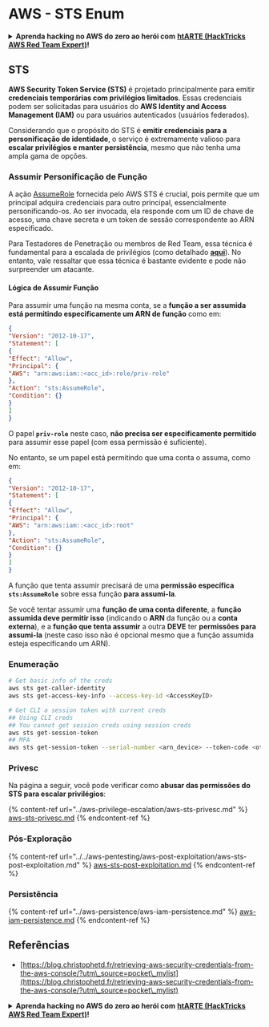# AWS - STS Enum

<details>

<summary><strong>Aprenda hacking no AWS do zero ao herói com</strong> <a href="https://training.hacktricks.xyz/courses/arte"><strong>htARTE (HackTricks AWS Red Team Expert)</strong></a><strong>!</strong></summary>

Outras formas de apoiar o HackTricks:

* Se você quer ver sua **empresa anunciada no HackTricks** ou **baixar o HackTricks em PDF**, confira os [**PLANOS DE ASSINATURA**](https://github.com/sponsors/carlospolop)!
* Adquira o [**material oficial PEASS & HackTricks**](https://peass.creator-spring.com)
* Descubra [**A Família PEASS**](https://opensea.io/collection/the-peass-family), nossa coleção de [**NFTs**](https://opensea.io/collection/the-peass-family) exclusivos
* **Junte-se ao grupo** 💬 [**Discord**](https://discord.gg/hRep4RUj7f) ou ao grupo [**telegram**](https://t.me/peass) ou **siga-me** no **Twitter** 🐦 [**@carlospolopm**](https://twitter.com/carlospolopm)**.**
* **Compartilhe suas técnicas de hacking enviando PRs para os repositórios github do** [**HackTricks**](https://github.com/carlospolop/hacktricks) e [**HackTricks Cloud**](https://github.com/carlospolop/hacktricks-cloud).

</details>

## STS

**AWS Security Token Service (STS)** é projetado principalmente para emitir **credenciais temporárias com privilégios limitados**. Essas credenciais podem ser solicitadas para usuários do **AWS Identity and Access Management (IAM)** ou para usuários autenticados (usuários federados).

Considerando que o propósito do STS é **emitir credenciais para a personificação de identidade**, o serviço é extremamente valioso para **escalar privilégios e manter persistência**, mesmo que não tenha uma ampla gama de opções.

### Assumir Personificação de Função

A ação [AssumeRole](https://docs.aws.amazon.com/STS/latest/APIReference/API\_AssumeRole.html) fornecida pelo AWS STS é crucial, pois permite que um principal adquira credenciais para outro principal, essencialmente personificando-os. Ao ser invocada, ela responde com um ID de chave de acesso, uma chave secreta e um token de sessão correspondente ao ARN especificado.

Para Testadores de Penetração ou membros de Red Team, essa técnica é fundamental para a escalada de privilégios (como detalhado [**aqui**](../aws-privilege-escalation/aws-sts-privesc.md#sts-assumerole)). No entanto, vale ressaltar que essa técnica é bastante evidente e pode não surpreender um atacante.

#### Lógica de Assumir Função

Para assumir uma função na mesma conta, se a **função a ser assumida está permitindo especificamente um ARN de função** como em:
```json
{
"Version": "2012-10-17",
"Statement": [
{
"Effect": "Allow",
"Principal": {
"AWS": "arn:aws:iam::<acc_id>:role/priv-role"
},
"Action": "sts:AssumeRole",
"Condition": {}
}
]
}
```
O papel **`priv-role`** neste caso, **não precisa ser especificamente permitido** para assumir esse papel (com essa permissão é suficiente).

No entanto, se um papel está permitindo que uma conta o assuma, como em:
```json
{
"Version": "2012-10-17",
"Statement": [
{
"Effect": "Allow",
"Principal": {
"AWS": "arn:aws:iam::<acc_id>:root"
},
"Action": "sts:AssumeRole",
"Condition": {}
}
]
}
```
A função que tenta assumir precisará de uma **permissão específica `sts:AssumeRole`** sobre essa função **para assumi-la**.

Se você tentar assumir uma **função** **de uma conta diferente**, a **função assumida deve permitir isso** (indicando o **ARN** da função ou a **conta externa**), e a **função que tenta assumir** a outra **DEVE** ter **permissões para assumi-la** (neste caso isso não é opcional mesmo que a função assumida esteja especificando um ARN).

### Enumeração
```bash
# Get basic info of the creds
aws sts get-caller-identity
aws sts get-access-key-info --access-key-id <AccessKeyID>

# Get CLI a session token with current creds
## Using CLI creds
## You cannot get session creds using session creds
aws sts get-session-token
## MFA
aws sts get-session-token --serial-number <arn_device> --token-code <otp_code>
```
### Privesc

Na página a seguir, você pode verificar como **abusar das permissões do STS para escalar privilégios**:

{% content-ref url="../aws-privilege-escalation/aws-sts-privesc.md" %}
[aws-sts-privesc.md](../aws-privilege-escalation/aws-sts-privesc.md)
{% endcontent-ref %}

### Pós-Exploração

{% content-ref url="../../aws-pentesting/aws-post-exploitation/aws-sts-post-exploitation.md" %}
[aws-sts-post-exploitation.md](../../aws-pentesting/aws-post-exploitation/aws-sts-post-exploitation.md)
{% endcontent-ref %}

### Persistência

{% content-ref url="../aws-persistence/aws-iam-persistence.md" %}
[aws-iam-persistence.md](../aws-persistence/aws-iam-persistence.md)
{% endcontent-ref %}

## Referências

* [https://blog.christophetd.fr/retrieving-aws-security-credentials-from-the-aws-console/?utm\_source=pocket\_mylist](https://blog.christophetd.fr/retrieving-aws-security-credentials-from-the-aws-console/?utm\_source=pocket\_mylist)

<details>

<summary><strong>Aprenda hacking no AWS do zero ao herói com</strong> <a href="https://training.hacktricks.xyz/courses/arte"><strong>htARTE (HackTricks AWS Red Team Expert)</strong></a><strong>!</strong></summary>

Outras formas de apoiar o HackTricks:

* Se você quer ver sua **empresa anunciada no HackTricks** ou **baixar o HackTricks em PDF**, confira os [**PLANOS DE ASSINATURA**](https://github.com/sponsors/carlospolop)!
* Adquira o [**material oficial PEASS & HackTricks**](https://peass.creator-spring.com)
* Descubra [**A Família PEASS**](https://opensea.io/collection/the-peass-family), nossa coleção de [**NFTs**](https://opensea.io/collection/the-peass-family) exclusivos
* **Junte-se ao grupo** 💬 [**Discord**](https://discord.gg/hRep4RUj7f) ou ao grupo [**telegram**](https://t.me/peass) ou **siga-me** no **Twitter** 🐦 [**@carlospolopm**](https://twitter.com/carlospolopm)**.**
* **Compartilhe suas técnicas de hacking enviando PRs para os repositórios do GitHub** [**HackTricks**](https://github.com/carlospolop/hacktricks) e [**HackTricks Cloud**](https://github.com/carlospolop/hacktricks-cloud).

</details>
